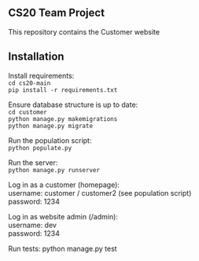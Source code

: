 ## CS20 Team Project

This repository contains the Customer website

## Installation  

Install requirements:  
`cd cs20-main`  
`pip install -r requirements.txt`  

Ensure database structure is up to date:  
`cd customer`  
`python manage.py makemigrations`  
`python manage.py migrate`  

Run the population script:  
`python populate.py`  

Run the server:  
`python manage.py runserver`  

Log in as a customer (homepage):  
username: customer / customer2 (see population script)  
password: 1234  

Log in as website admin (/admin):  
username: dev  
password: 1234  

Run tests:
python manage.py test
